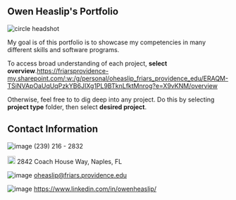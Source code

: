 ## Owen Heaslip's Portfolio                                                                 


![circle headshot](https://github.com/user-attachments/assets/43528b46-e2f4-4a69-9075-6681ce351daf)



My goal is of this portfolio is to showcase my competencies in many different skills and software programs.

To access broad understanding of each project, **select overview**.https://friarsprovidence-my.sharepoint.com/:w:/g/personal/oheaslip_friars_providence_edu/ERAQM-TSiNVApOaUqUqPzkYB6JIXg1PL9BTknLfktMnrog?e=X9vKNM/overview


Otherwise, feel free to to dig deep into any project. 
Do this by selecting **project type** folder, then select **desired project**. 

## Contact Information

![image](https://github.com/user-attachments/assets/3032aa18-bd01-4592-ae58-9c70fb012789) (239) 216 - 2832

<img width="18" alt="image" src="https://github.com/user-attachments/assets/8fc2b387-3536-4360-9275-d3c1a6bfd14b" /> 2842 Coach House Way, Naples, FL

![image](https://github.com/user-attachments/assets/21223924-a54f-4bc1-825f-44e2d4a2df6a) oheaslip@friars.providence.edu

![image](https://github.com/user-attachments/assets/47c4c2bc-41d6-4be9-b8ad-0aa1156b7788) https://www.linkedin.com/in/owenheaslip/




